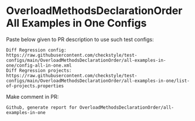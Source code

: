 # OverloadMethodsDeclarationOrder All Examples in One Configs
Paste below given to PR description to use such test configs:
```
Diff Regression config: https://raw.githubusercontent.com/checkstyle/test-configs/main/OverloadMethodsDeclarationOrder/all-examples-in-one/config-all-in-one.xml
Diff Regression projects: https://raw.githubusercontent.com/checkstyle/test-configs/main/OverloadMethodsDeclarationOrder/all-examples-in-one/list-of-projects.properties
```
Make comment in PR:
```
Github, generate report for OverloadMethodsDeclarationOrder/all-examples-in-one
```
